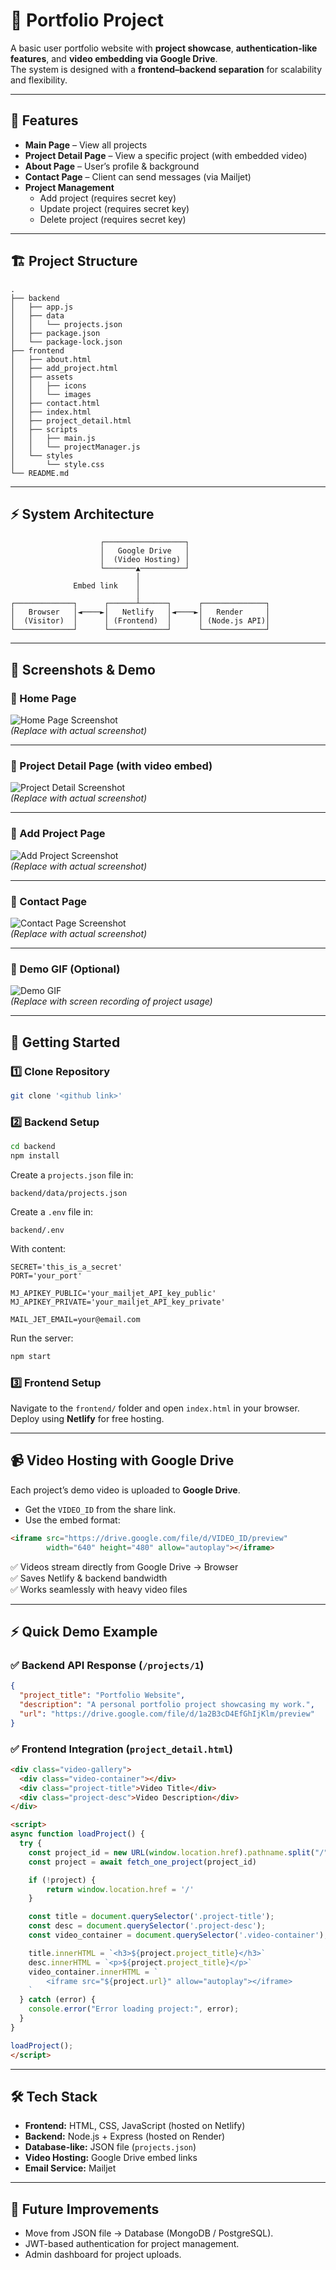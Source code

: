 # 🎨 Portfolio Project

A basic user portfolio website with **project showcase**, **authentication-like features**, and **video embedding via Google Drive**.  
The system is designed with a **frontend–backend separation** for scalability and flexibility.

---

## 📌 Features

- **Main Page** – View all projects  
- **Project Detail Page** – View a specific project (with embedded video)  
- **About Page** – User’s profile & background  
- **Contact Page** – Client can send messages (via Mailjet)  
- **Project Management**  
  - Add project (requires secret key)  
  - Update project (requires secret key)  
  - Delete project (requires secret key)  

---

## 🏗️ Project Structure

```
.
├── backend
│   ├── app.js
│   ├── data
│   │   └── projects.json
│   ├── package.json
│   └── package-lock.json
├── frontend
│   ├── about.html
│   ├── add_project.html
│   ├── assets
│   │   ├── icons
│   │   └── images
│   ├── contact.html
│   ├── index.html
│   ├── project_detail.html
│   ├── scripts
│   │   ├── main.js
│   │   └── projectManager.js
│   └── styles
│       └── style.css
└── README.md
```

---

## ⚡ System Architecture

```
                    ┌──────────────────┐
                    │   Google Drive   │
                    │  (Video Hosting) │
                    └───────▲──────────┘
                            │
              Embed link    │
                            │
┌─────────────┐      ┌──────┴──────┐      ┌──────────────┐
│   Browser   │◄────►│   Netlify   │◄────►│   Render     │
│  (Visitor)  │      │ (Frontend)  │      │ (Node.js API)│
└─────────────┘      └─────────────┘      └──────────────┘
```

---

## 📸 Screenshots & Demo

### 🔹 Home Page
![Home Page Screenshot](./frontend/assets/images/home-page.png)  
*(Replace with actual screenshot)*  

---

### 🔹 Project Detail Page (with video embed)
![Project Detail Screenshot](./frontend/assets/images/project-detail.png)  
*(Replace with actual screenshot)*  

---

### 🔹 Add Project Page
![Add Project Screenshot](./frontend/assets/images/add-project.png)  
*(Replace with actual screenshot)*  

---

### 🔹 Contact Page
![Contact Page Screenshot](./frontend/assets/images/contact-page.png)  
*(Replace with actual screenshot)*  

---

### 🔹 Demo GIF (Optional)
![Demo GIF](./frontend/assets/images/demo.gif)  
*(Replace with screen recording of project usage)*  

---

## 🚀 Getting Started

### 1️⃣ Clone Repository
```bash
git clone '<github link>'
```

### 2️⃣ Backend Setup
```bash
cd backend
npm install
```

Create a `projects.json` file in:
```
backend/data/projects.json
```

Create a `.env` file in:
```
backend/.env
```

With content:
```env
SECRET='this_is_a_secret'
PORT='your_port'

MJ_APIKEY_PUBLIC='your_mailjet_API_key_public'
MJ_APIKEY_PRIVATE='your_mailjet_API_key_private'

MAIL_JET_EMAIL=your@email.com
```

Run the server:
```bash
npm start
```

### 3️⃣ Frontend Setup
Navigate to the `frontend/` folder and open `index.html` in your browser.  
Deploy using **Netlify** for free hosting.  

---

## 📹 Video Hosting with Google Drive

Each project’s demo video is uploaded to **Google Drive**.  
- Get the `VIDEO_ID` from the share link.  
- Use the embed format:  

```html
<iframe src="https://drive.google.com/file/d/VIDEO_ID/preview" 
        width="640" height="480" allow="autoplay"></iframe>
```

✅ Videos stream directly from Google Drive → Browser  
✅ Saves Netlify & backend bandwidth  
✅ Works seamlessly with heavy video files  

---

## ⚡ Quick Demo Example

### ✅ Backend API Response (`/projects/1`)

```json
{
  "project_title": "Portfolio Website",
  "description": "A personal portfolio project showcasing my work.",
  "url": "https://drive.google.com/file/d/1a2B3cD4EfGhIjKlm/preview"
}
```

### ✅ Frontend Integration (`project_detail.html`)

```html
<div class="video-gallery">
  <div class="video-container"></div>
  <div class="project-title">Video Title</div>
  <div class="project-desc">Video Description</div>
</div>

<script>
async function loadProject() {
  try {
    const project_id = new URL(window.location.href).pathname.split("/").pop();
    const project = await fetch_one_project(project_id)

    if (!project) {
        return window.location.href = '/'
    }

    const title = document.querySelector('.project-title');
    const desc = document.querySelector('.project-desc');
    const video_container = document.querySelector('.video-container');

    title.innerHTML = `<h3>${project.project_title}</h3>`
    desc.innerHTML = `<p>${project.project_title}</p>`
    video_container.innerHTML = `
        <iframe src="${project.url}" allow="autoplay"></iframe>
    `
  } catch (error) {
    console.error("Error loading project:", error);
  }
}

loadProject();
</script>
```

---

## 🛠️ Tech Stack
- **Frontend:** HTML, CSS, JavaScript (hosted on Netlify)  
- **Backend:** Node.js + Express (hosted on Render)  
- **Database-like:** JSON file (`projects.json`)  
- **Video Hosting:** Google Drive embed links  
- **Email Service:** Mailjet  

---

## 📌 Future Improvements
- Move from JSON file → Database (MongoDB / PostgreSQL).  
- JWT-based authentication for project management.  
- Admin dashboard for project uploads.  
